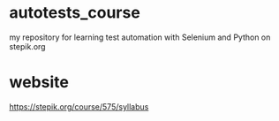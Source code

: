 # autotests_course
my repository for learning test automation with Selenium and Python on stepik.org

# website
https://stepik.org/course/575/syllabus
